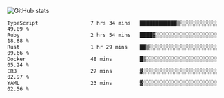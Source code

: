 ![GitHub stats](https://github-readme-stats.vercel.app/api?username=ksk001100&show_icons=true&theme=tokyonight)

<!--START_SECTION:waka-->

```text
TypeScript                 7 hrs 34 mins   ████████████▒░░░░░░░░░░░░   49.09 %
Ruby                       2 hrs 54 mins   ████▓░░░░░░░░░░░░░░░░░░░░   18.88 %
Rust                       1 hr 29 mins    ██▒░░░░░░░░░░░░░░░░░░░░░░   09.66 %
Docker                     48 mins         █▒░░░░░░░░░░░░░░░░░░░░░░░   05.24 %
ERB                        27 mins         ▓░░░░░░░░░░░░░░░░░░░░░░░░   02.97 %
YAML                       23 mins         ▓░░░░░░░░░░░░░░░░░░░░░░░░   02.56 %
```

<!--END_SECTION:waka-->
